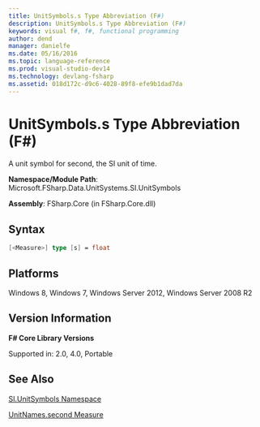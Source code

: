 ```yaml
---
title: UnitSymbols.s Type Abbreviation (F#)
description: UnitSymbols.s Type Abbreviation (F#)
keywords: visual f#, f#, functional programming
author: dend
manager: danielfe
ms.date: 05/16/2016
ms.topic: language-reference
ms.prod: visual-studio-dev14
ms.technology: devlang-fsharp
ms.assetid: 018d172c-d9c6-4028-89f8-efe9b1dad7da 
---
```


# UnitSymbols.s Type Abbreviation (F#)

A unit symbol for second, the SI unit of time.

**Namespace/Module Path**: Microsoft.FSharp.Data.UnitSystems.SI.UnitSymbols

**Assembly**: FSharp.Core (in FSharp.Core.dll)


## Syntax

```fsharp
[<Measure>] type [s] = float
```

## Platforms
Windows 8, Windows 7, Windows Server 2012, Windows Server 2008 R2


## Version Information
**F# Core Library Versions**

Supported in: 2.0, 4.0, Portable

## See Also
[SI.UnitSymbols Namespace](SI.UnitSymbols-Namespace-%5BFSharp%5D.md)

[UnitNames.second Measure](UnitNames.second-Measure-%5BFSharp%5D.md)